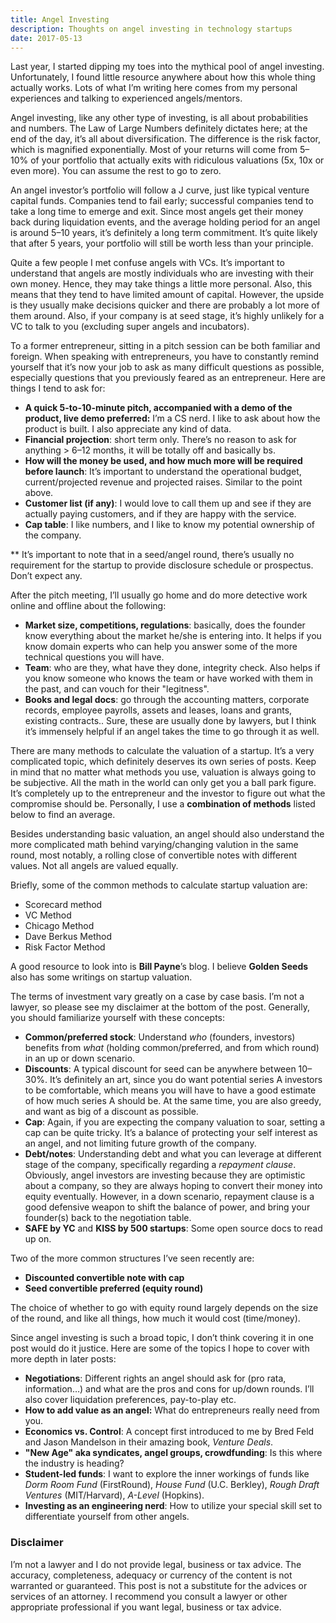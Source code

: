 ```yaml
---
title: Angel Investing
description: Thoughts on angel investing in technology startups
date: 2017-05-13
---
```

Last year, I started dipping my toes into the mythical pool of angel investing. Unfortunately, I found little resource anywhere about how this whole thing actually works. Lots of what I’m writing here comes from my personal experiences and talking to experienced angels/mentors.

Angel investing, like any other type of investing, is all about probabilities and numbers. The Law of Large Numbers definitely dictates here; at the end of the day, it’s all about diversification. The difference is the risk factor, which is magnified exponentially. Most of your returns will come from 5–10% of your portfolio that actually exits with ridiculous valuations (5x, 10x or even more). You can assume the rest to go to zero.

An angel investor’s portfolio will follow a J curve, just like typical venture capital funds. Companies tend to fail early; successful companies tend to take a long time to emerge and exit. Since most angels get their money back during liquidation events, and the average holding period for an angel is around 5–10 years, it’s definitely a long term commitment. It’s quite likely that after 5 years, your portfolio will still be worth less than your principle.

Quite a few people I met confuse angels with VCs. It’s important to understand that angels are mostly individuals who are investing with their own money. Hence, they may take things a little more personal. Also, this means that they tend to have limited amount of capital. However, the upside is they usually make decisions quicker and there are probably a lot more of them around. Also, if your company is at seed stage, it’s highly unlikely for a VC to talk to you (excluding super angels and incubators).

To a former entrepreneur, sitting in a pitch session can be both familiar and foreign. When speaking with entrepreneurs, you have to constantly remind yourself that it’s now your job to ask as many difficult questions as possible, especially questions that you previously feared as an entrepreneur. Here are things I tend to ask for:

- **A quick 5-to-10-minute pitch, accompanied with a demo of the product, live demo preferred:** I’m a CS nerd. I like to ask about how the product is built. I also appreciate any kind of data.
- **Financial projection**: short term only. There’s no reason to ask for anything > 6–12 months, it will be totally off and basically bs.
- **How will the money be used, and how much more will be required before launch**: It’s important to understand the operational budget, current/projected revenue and projected raises. Similar to the point above.
- **Customer list (if any)**: I would love to call them up and see if they are actually paying customers, and if they are happy with the service.
- **Cap table**: I like numbers, and I like to know my potential ownership of the company.

\*\* It’s important to note that in a seed/angel round, there’s usually no requirement for the startup to provide disclosure schedule or prospectus. Don’t expect any.

After the pitch meeting, I’ll usually go home and do more detective work online and offline about the following:

- **Market size, competitions, regulations**: basically, does the founder know everything about the market he/she is entering into. It helps if you know domain experts who can help you answer some of the more technical questions you will have.
- **Team**: who are they, what have they done, integrity check. Also helps if you know someone who knows the team or have worked with them in the past, and can vouch for their "legitness".
- **Books and legal docs**: go through the accounting matters, corporate records, employee payrolls, assets and leases, loans and grants, existing contracts.. Sure, these are usually done by lawyers, but I think it’s immensely helpful if an angel takes the time to go through it as well.

There are many methods to calculate the valuation of a startup. It’s a very complicated topic, which definitely deserves its own series of posts. Keep in mind that no matter what methods you use, valuation is always going to be subjective. All the math in the world can only get you a ball park figure. It’s completely up to the entrepreneur and the investor to figure out what the compromise should be. Personally, I use a **combination of methods** listed below to find an average.

Besides understanding basic valuation, an angel should also understand the more complicated math behind varying/changing valution in the same round, most notably, a rolling close of convertible notes with different values. Not all angels are valued equally.

Briefly, some of the common methods to calculate startup valuation are:

- Scorecard method
- VC Method
- Chicago Method
- Dave Berkus Method
- Risk Factor Method

A good resource to look into is **Bill Payne**’s blog. I believe **Golden Seeds** also has some writings on startup valuation.

The terms of investment vary greatly on a case by case basis. I’m not a lawyer, so please see my disclaimer at the bottom of the post. Generally, you should familiarize yourself with these concepts:

- **Common/preferred stock**: Understand *who* (founders, investors) benefits from *what* (holding common/preferred, and from which round) in an up or down scenario.
- **Discounts**: A typical discount for seed can be anywhere between 10–30%. It’s definitely an art, since you do want potential series A investors to be comfortable, which means you will have to have a good estimate of how much series A should be. At the same time, you are also greedy, and want as big of a discount as possible.
- **Cap**: Again, if you are expecting the company valuation to soar, setting a cap can be quite tricky. It’s a balance of protecting your self interest as an angel, and not limiting future growth of the company.
- **Debt/notes**: Understanding debt and what you can leverage at different stage of the company, specifically regarding a *repayment clause*. Obviously, angel investors are investing because they are optimistic about a company, so they are always hoping to convert their money into equity eventually. However, in a down scenario, repayment clause is a good defensive weapon to shift the balance of power, and bring your founder(s) back to the negotiation table.
- **SAFE by YC** and **KISS by 500 startups**: Some open source docs to read up on.

Two of the more common structures I’ve seen recently are:

- **Discounted convertible note with cap**
- **Seed convertible preferred (equity round)**

The choice of whether to go with equity round largely depends on the size of the round, and like all things, how much it would cost (time/money).

Since angel investing is such a broad topic, I don’t think covering it in one post would do it justice. Here are some of the topics I hope to cover with more depth in later posts:

- **Negotiations**: Different rights an angel should ask for (pro rata, information…) and what are the pros and cons for up/down rounds. I’ll also cover liquidation preferences, pay-to-play etc.
- **How to add value as an angel:** What do entrepreneurs really need from you.
- **Economics vs. Control**: A concept first introduced to me by Bred Feld and Jason Mandelson in their amazing book, *Venture Deals*.
- **"New Age" aka syndicates, angel groups, crowdfunding**: Is this where the industry is heading?
- **Student-led funds**: I want to explore the inner workings of funds like *Dorm Room Fund* (FirstRound), *House Fund* (U.C. Berkley), *Rough Draft Ventures* (MIT/Harvard), *A-Level* (Hopkins).
- **Investing as an engineering nerd**: How to utilize your special skill set to differentiate yourself from other angels.

### Disclaimer

I’m not a lawyer and I do not provide legal, business or tax advice. The accuracy, completeness, adequacy or currency of the content is not warranted or guaranteed. This post is not a substitute for the advices or services of an attorney. I recommend you consult a lawyer or other appropriate professional if you want legal, business or tax advice.